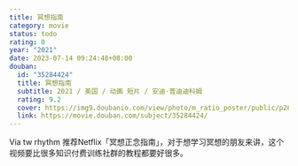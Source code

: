 ```yaml
---
title: 冥想指南
category: movie
status: todo
rating: 0
year: "2021"
date: 2023-07-14 09:24:48+08:00
douban:
  id: "35284424"
  title: 冥想指南
  subtitle: 2021 / 美国 / 动画 短片 / 安迪·普迪迪科姆
  rating: 9.2
  cover: https://img9.doubanio.com/view/photo/m_ratio_poster/public/p2629587265.jpg
  link: https://movie.douban.com/subject/35284424/
---
```


Via tw rhythm 推荐Netflix「冥想正念指南」，对于想学习冥想的朋友来讲，这个视频要比很多知识付费训练社群的教程都要好很多。
